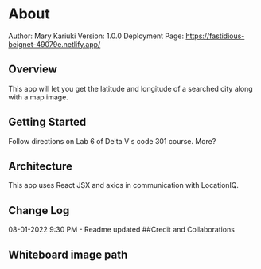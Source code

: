 # About
Author: Mary Kariuki  Version: 1.0.0
Deployment Page: https://fastidious-beignet-49079e.netlify.app/
## Overview

This app will let you get the latitude and longitude of a searched city along with a map image.

## Getting Started
Follow directions on Lab 6 of Delta V's code 301 course. More?

## Architecture
This app uses React JSX and axios in communication with LocationIQ.

## Change Log
08-01-2022 9:30 PM - Readme updated
##Credit and Collaborations
## Whiteboard image path

